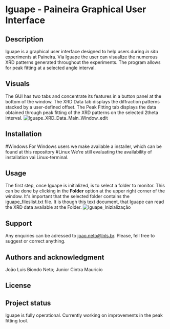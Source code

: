 # Iguape - Paineira Graphical User Interface


## Description
Iguape is a graphical user interface designed to help users during *in situ* experiments at Paineira. Via Iguape the user can visualize the numerous XRD patterns generated throughout the experiments. The program allows for peak fitting at a selected angle interval.  

## Visuals
The GUI has two tabs and concentrate its features in a button panel at the bottom of the window. The XRD Data tab displays the diffraction patterns stacked by a user-defined offset. The Peak Fitting tab displays the data obtained through peak fitting of the XRD patterns on the selected 2theta interval.
![Iguape_XRD_Data_Main_Window_edit](https://github.com/user-attachments/assets/fce0ca77-f7bc-483e-9641-448fa115f84d)
## Installation
#Windows
For Windows users we make available a installer, which can be found at this repository
#Linux
We're still evaluating the availability of installation vai Linux-terminal.
## Usage
The first step, once Iguape is initialized, is to select a folder to monitor. This can be done by clicking in the **Folder** option at the upper right corner of the window. It's important that the selected folder contains the iguape_fileslist.txt file. It is though this text document, that Iguape can read the XRD data available at the Folder. 
![Iguape_Inizialização](https://github.com/user-attachments/assets/1fd02452-9f51-4bdf-a837-3d8eeca26618)



## Support
Any enquiries can be adressed to joao.neto@lnls.br. Please, fell free to suggest or correct anything.

## Authors and acknowledgment
João Luis Biondo Neto;
Junior Cintra Mauricio

## License


## Project status
Iguape is fully operational. Currently working on improvements in the peak fitting tool. 
